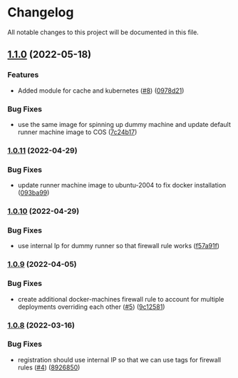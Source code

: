 # Changelog

All notable changes to this project will be documented in this file.

## [1.1.0](https://github.com/DeimosCloud/terraform-google-gitlab-ci-runner/compare/v1.0.11...v1.1.0) (2022-05-18)


### Features

* Added module for cache and kubernetes ([#8](https://github.com/DeimosCloud/terraform-google-gitlab-ci-runner/issues/8)) ([0978d21](https://github.com/DeimosCloud/terraform-google-gitlab-ci-runner/commit/0978d215a28378b9f194fe29d9aaf44fb94d0567))


### Bug Fixes

* use the same image for spinning up dummy machine and update default runner machine image to COS ([7c24b17](https://github.com/DeimosCloud/terraform-google-gitlab-ci-runner/commit/7c24b17f8997d6558e917ee8f095422d29b5cc43))

### [1.0.11](https://github.com/DeimosCloud/terraform-google-gitlab-ci-runner/compare/v1.0.10...v1.0.11) (2022-04-29)


### Bug Fixes

* update runner machine image to ubuntu-2004 to fix docker installation ([093ba99](https://github.com/DeimosCloud/terraform-google-gitlab-ci-runner/commit/093ba995d1a67d73be76e365a06a4b5c8d2b93d6))

### [1.0.10](https://github.com/DeimosCloud/terraform-google-gitlab-ci-runner/compare/v1.0.9...v1.0.10) (2022-04-29)


### Bug Fixes

* use internal Ip for dummy runner so that firewall rule works ([f57a91f](https://github.com/DeimosCloud/terraform-google-gitlab-ci-runner/commit/f57a91fd66357ab7805db8efc142dad74cf72893))

### [1.0.9](https://github.com/DeimosCloud/terraform-google-gitlab-ci-runner/compare/v1.0.8...v1.0.9) (2022-04-05)


### Bug Fixes

* create additional  docker-machines firewall rule to account for multiple deployments overriding each other ([#5](https://github.com/DeimosCloud/terraform-google-gitlab-ci-runner/issues/5)) ([9c12581](https://github.com/DeimosCloud/terraform-google-gitlab-ci-runner/commit/9c125815248c4d2f79e871e835c1b1aeb0108d91))

### [1.0.8](https://github.com/DeimosCloud/terraform-google-gitlab-ci-runner/compare/v1.0.7...v1.0.8) (2022-03-16)


### Bug Fixes

* registration should use internal IP so that we can use tags for firewall rules ([#4](https://github.com/DeimosCloud/terraform-google-gitlab-ci-runner/issues/4)) ([8926850](https://github.com/DeimosCloud/terraform-google-gitlab-ci-runner/commit/8926850999fec929ca80664708dd95aacdd4e698))
